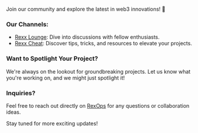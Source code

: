 Join our community and explore the latest in web3 innovations! 🚀

### Our Channels:
- [Rexx Lounge](https://t.me/RexxLounge): Dive into discussions with fellow enthusiasts.
- [Rexx Cheat](https://t.me/RexxCheat): Discover tips, tricks, and resources to elevate your projects.

### Want to Spotlight Your Project?
We're always on the lookout for groundbreaking projects. Let us know what you're working on, and we might just spotlight it!

### Inquiries?
Feel free to reach out directly on [RexOps](https://t.me/RexOps) for any questions or collaboration ideas.

Stay tuned for more exciting updates!
